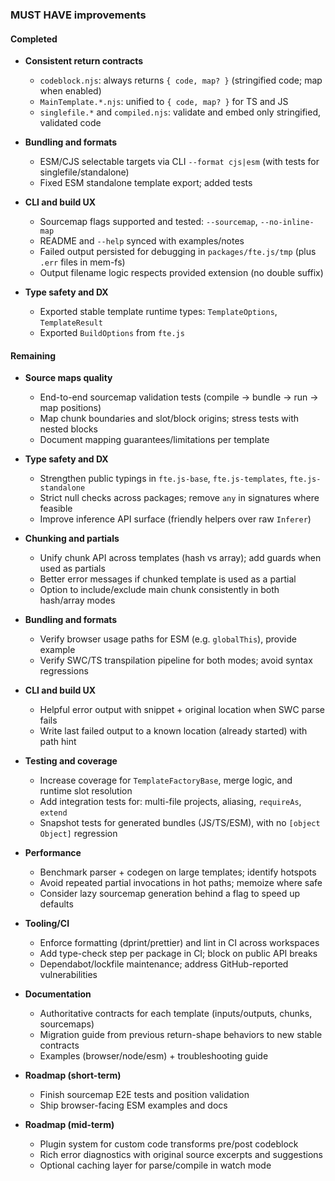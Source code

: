 ### MUST HAVE improvements

#### Completed

- **Consistent return contracts**
  - `codeblock.njs`: always returns `{ code, map? }` (stringified code; map when enabled)
  - `MainTemplate.*.njs`: unified to `{ code, map? }` for TS and JS
  - `singlefile.*` and `compiled.njs`: validate and embed only stringified, validated code

- **Bundling and formats**
  - ESM/CJS selectable targets via CLI `--format cjs|esm` (with tests for singlefile/standalone)
  - Fixed ESM standalone template export; added tests

- **CLI and build UX**
  - Sourcemap flags supported and tested: `--sourcemap`, `--no-inline-map`
  - README and `--help` synced with examples/notes
  - Failed output persisted for debugging in `packages/fte.js/tmp` (plus `.err` files in mem-fs)
  - Output filename logic respects provided extension (no double suffix)

- **Type safety and DX**
  - Exported stable template runtime types: `TemplateOptions`, `TemplateResult`
  - Exported `BuildOptions` from `fte.js`

#### Remaining

- **Source maps quality**
  - End-to-end sourcemap validation tests (compile → bundle → run → map positions)
  - Map chunk boundaries and slot/block origins; stress tests with nested blocks
  - Document mapping guarantees/limitations per template

- **Type safety and DX**
  - Strengthen public typings in `fte.js-base`, `fte.js-templates`, `fte.js-standalone`
  - Strict null checks across packages; remove `any` in signatures where feasible
  - Improve inference API surface (friendly helpers over raw `Inferer`)

- **Chunking and partials**
  - Unify chunk API across templates (hash vs array); add guards when used as partials
  - Better error messages if chunked template is used as a partial
  - Option to include/exclude main chunk consistently in both hash/array modes

- **Bundling and formats**
  - Verify browser usage paths for ESM (e.g. `globalThis`), provide example
  - Verify SWC/TS transpilation pipeline for both modes; avoid syntax regressions

- **CLI and build UX**
  - Helpful error output with snippet + original location when SWC parse fails
  - Write last failed output to a known location (already started) with path hint

- **Testing and coverage**
  - Increase coverage for `TemplateFactoryBase`, merge logic, and runtime slot resolution
  - Add integration tests for: multi-file projects, aliasing, `requireAs`, `extend`
  - Snapshot tests for generated bundles (JS/TS/ESM), with no `[object Object]` regression

- **Performance**
  - Benchmark parser + codegen on large templates; identify hotspots
  - Avoid repeated partial invocations in hot paths; memoize where safe
  - Consider lazy sourcemap generation behind a flag to speed up defaults

- **Tooling/CI**
  - Enforce formatting (dprint/prettier) and lint in CI across workspaces
  - Add type-check step per package in CI; block on public API breaks
  - Dependabot/lockfile maintenance; address GitHub-reported vulnerabilities

- **Documentation**
  - Authoritative contracts for each template (inputs/outputs, chunks, sourcemaps)
  - Migration guide from previous return-shape behaviors to new stable contracts
  - Examples (browser/node/esm) + troubleshooting guide

- **Roadmap (short-term)**
  - Finish sourcemap E2E tests and position validation
  - Ship browser-facing ESM examples and docs

- **Roadmap (mid-term)**
  - Plugin system for custom code transforms pre/post codeblock
  - Rich error diagnostics with original source excerpts and suggestions
  - Optional caching layer for parse/compile in watch mode
